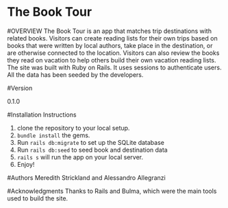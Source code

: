 # The Book Tour

#OVERVIEW
The Book Tour is an app that matches trip destinations with related books. Visitors can create reading lists for their own trips based on books that were written by local authors, take place in the destination, or are otherwise connected to the location. Visitors can also review the books they read on vacation to help others build their own vacation reading lists. The site was built with Ruby on Rails. It uses sessions to authenticate users. All the data has been seeded by the developers.

#Version

0.1.0

#Installation Instructions

1. clone the repository to your local setup.
2. `bundle install` the gems.
3. Run `rails db:migrate` to set up the SQLite database
4. Run `rails db:seed` to seed book and destination data
5. `rails s` will run the app on your local server.
6. Enjoy!

#Authors
Meredith Strickland and Alessandro Allegranzi

#Acknowledgments
Thanks to Rails and Bulma, which were the main tools used to build the site.

